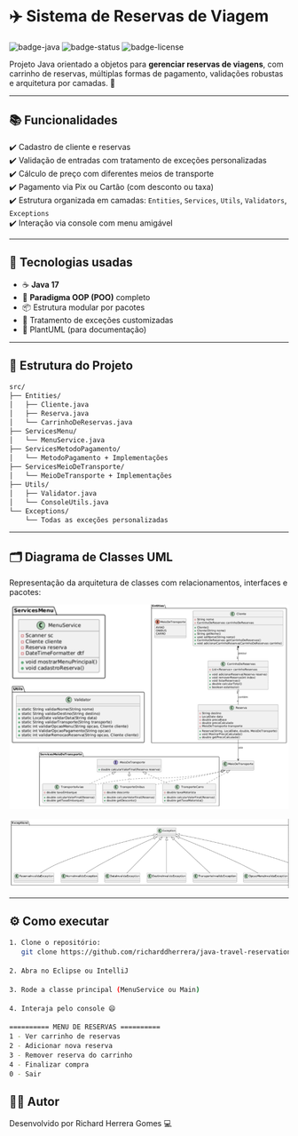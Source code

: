 # ✈️ Sistema de Reservas de Viagem

![badge-java](https://img.shields.io/badge/Java-17-orange?style=flat&logo=java)
![badge-status](https://img.shields.io/badge/status-Concluído-brightgreen)
![badge-license](https://img.shields.io/badge/license-MIT-blue)

Projeto Java orientado a objetos para **gerenciar reservas de viagens**, com carrinho de reservas, múltiplas formas de pagamento, validações robustas e arquitetura por camadas. 💼

---

## 📚 Funcionalidades

✔️ Cadastro de cliente e reservas  
✔️ Validação de entradas com tratamento de exceções personalizadas  
✔️ Cálculo de preço com diferentes meios de transporte  
✔️ Pagamento via Pix ou Cartão (com desconto ou taxa)  
✔️ Estrutura organizada em camadas: `Entities`, `Services`, `Utils`, `Validators`, `Exceptions`  
✔️ Interação via console com menu amigável

---

## 🧠 Tecnologias usadas

- ☕ **Java 17**
- 🧱 **Paradigma OOP (POO)** completo
- 📦 Estrutura modular por pacotes
- 🧪 Tratamento de exceções customizadas
- 📃 PlantUML (para documentação)

---

## 🧩 Estrutura do Projeto

```
src/
├── Entities/
│   ├── Cliente.java
│   ├── Reserva.java
│   └── CarrinhoDeReservas.java
├── ServicesMenu/
│   └── MenuService.java
├── ServicesMetodoPagamento/
│   └── MetodoPagamento + Implementações
├── ServicesMeioDeTransporte/
│   └── MeioDeTransporte + Implementações
├── Utils/
│   ├── Validator.java
│   └── ConsoleUtils.java
└── Exceptions/
    └── Todas as exceções personalizadas
```
---

## 🗂️ Diagrama de Classes UML

Representação da arquitetura de classes com relacionamentos, interfaces e pacotes:

<p align="center">
  <img src="docs/1diagrama-uml.png" alt="Diagrama de Classes UML" width="800"/>
</p>

<p align="center">
  <img src="docs/2diagrama-uml.png" alt="Diagrama de Classes UML" width="800"/>
</p>

---

## ⚙️ Como executar

```bash
1. Clone o repositório:
   git clone https://github.com/richarddherrera/java-travel-reservation

2. Abra no Eclipse ou IntelliJ

3. Rode a classe principal (MenuService ou Main)

4. Interaja pelo console 😄

========== MENU DE RESERVAS ==========
1 - Ver carrinho de reservas
2 - Adicionar nova reserva
3 - Remover reserva do carrinho
4 - Finalizar compra
0 - Sair          
````

## 👨‍💻 Autor 
Desenvolvido por Richard Herrera Gomes 💻

